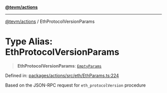[**@tevm/actions**](../README.md)

***

[@tevm/actions](../globals.md) / EthProtocolVersionParams

# Type Alias: EthProtocolVersionParams

> **EthProtocolVersionParams**: [`EmptyParams`](EmptyParams.md)

Defined in: [packages/actions/src/eth/EthParams.ts:224](https://github.com/evmts/tevm-monorepo/blob/main/packages/actions/src/eth/EthParams.ts#L224)

Based on the JSON-RPC request for `eth_protocolVersion` procedure
